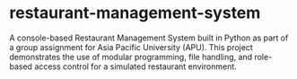 # restaurant-management-system
A console-based Restaurant Management System built in Python as part of a group assignment for Asia Pacific University (APU). This project demonstrates the use of modular programming, file handling, and role-based access control for a simulated restaurant environment.
